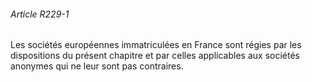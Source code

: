 ###### Article R229-1

Les sociétés européennes immatriculées en France sont régies par les dispositions du présent chapitre et par celles applicables aux sociétés anonymes qui ne leur sont pas contraires.

